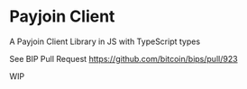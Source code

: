 # Payjoin Client

A Payjoin Client Library in JS with TypeScript types

See BIP Pull Request https://github.com/bitcoin/bips/pull/923

WIP